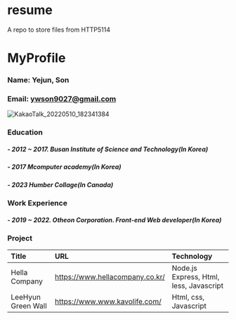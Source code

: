 # resume
A repo to store files from HTTP5114

# MyProfile
### Name: Yejun, Son
### Email: ywson9027@gmail.com
![KakaoTalk_20220510_182341384](https://github.com/sonyejun/resume/assets/62229757/c6f45177-f626-4983-a491-4d12f93e69e9)
### Education
##### - 2012 ~ 2017. Busan Institute of Science and Technology(In Korea)
##### - 2017 Mcomputer academy(In Korea)
##### - 2023 Humber Collage(In Canada)
### Work Experience
##### - 2019 ~ 2022. Otheon Corporation. Front-end Web developer(In Korea)
### Project
|Title|URL|Technology|
|:---|:---|:---|
|Hella Company|https://www.hellacompany.co.kr/|Node.js Express, Html, less, Javascript|
|LeeHyun Green Wall|https://www.www.kavolife.com/|Html, css, Javascript|
